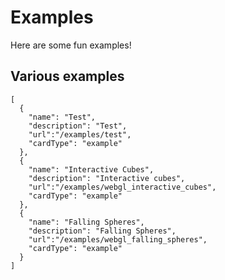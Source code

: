 # Examples

Here are some fun examples!

## Various examples

```codecard
[
  {
    "name": "Test",
    "description": "Test",
    "url":"/examples/test",
    "cardType": "example"
  },
  {
    "name": "Interactive Cubes",
    "description": "Interactive cubes",
    "url":"/examples/webgl_interactive_cubes",
    "cardType": "example"
  },
  {
    "name": "Falling Spheres",
    "description": "Falling Spheres",
    "url":"/examples/webgl_falling_spheres",
    "cardType": "example"
  }
]
```
